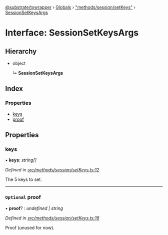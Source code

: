 [@substrate/txwrapper](../README.md) › [Globals](../globals.md) › ["methods/session/setKeys"](../modules/_methods_session_setkeys_.md) › [SessionSetKeysArgs](_methods_session_setkeys_.sessionsetkeysargs.md)

# Interface: SessionSetKeysArgs

## Hierarchy

* object

  ↳ **SessionSetKeysArgs**

## Index

### Properties

* [keys](_methods_session_setkeys_.sessionsetkeysargs.md#keys)
* [proof](_methods_session_setkeys_.sessionsetkeysargs.md#optional-proof)

## Properties

###  keys

• **keys**: *string[]*

*Defined in [src/methods/session/setKeys.ts:12](https://github.com/paritytech/txwrapper/blob/b8a34ea/src/methods/session/setKeys.ts#L12)*

The 5 keys to set.

___

### `Optional` proof

• **proof**? : *undefined | string*

*Defined in [src/methods/session/setKeys.ts:16](https://github.com/paritytech/txwrapper/blob/b8a34ea/src/methods/session/setKeys.ts#L16)*

Proof (unused for now).

